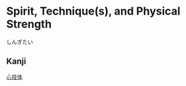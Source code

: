 # Spirit, Technique(s), and Physical Strength
しんぎたい

## Kanji
[心](../Kanji/kanji-dict/心.md)[技](../Kanji/kanji-dict/技.md)[体](../Kanji/kanji-dict/体.md)